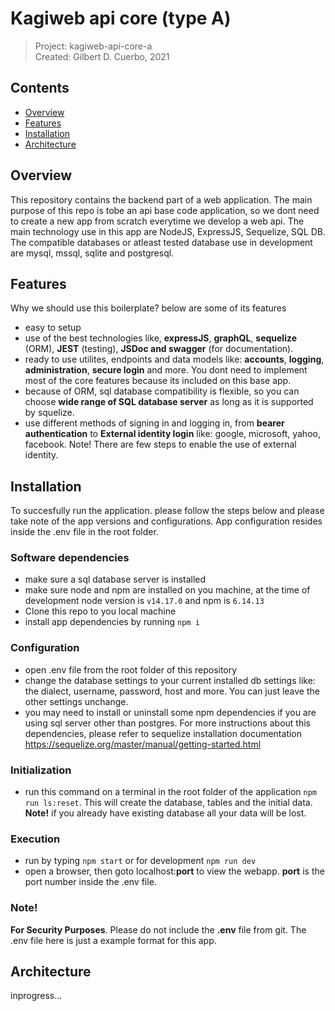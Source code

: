 # Kagiweb api core (type A)
 > Project: kagiweb-api-core-a  
 > Created: Gilbert D. Cuerbo, 2021


## Contents  
- [Overview](#overview)
- [Features](#features)
- [Installation](#installation)
- [Architecture](#architecture)


## Overview
This repository contains the backend part of a web application. The main purpose of this repo is tobe an api
base code application, so we dont need to create a new app from scratch everytime we develop a web api. The main
technology use in this app are NodeJS, ExpressJS, Sequelize, SQL DB. The compatible databases or atleast tested
database use in development are mysql, mssql, sqlite and postgresql.


## Features
Why we should use this boilerplate? below are some of its features
- easy to setup
- use of the best technologies like, **expressJS**, **graphQL**, **sequelize** (ORM), **JEST** (testing), **JSDoc and
  swagger** (for documentation).
- ready to use utilites, endpoints and data models like: **accounts**, **logging**, **administration**,
  **secure login** and more. You dont need to implement most of the core features because its included
  on this base app.
- because of ORM, sql database compatibility is flexible, so you can choose **wide range of SQL database server**
  as long as it is supported by squelize.
- use different methods of signing in and logging in, from **bearer authentication** to **External identity login**
  like: google, microsoft, yahoo, facebook. Note! There are few steps to enable the use of external identity.


## Installation
To succesfully run the application. please follow the steps below and please take note of the app versions
and configurations. App configuration resides inside the .env file in the root folder.

### Software dependencies
- make sure a sql database server is installed
- make sure node and npm are installed on you machine, at the time of development node version
  is `v14.17.0` and npm is `6.14.13`
- Clone this repo to you local machine
- install app dependencies by running `npm i`
 
### Configuration
- open .env file from the root folder of this repository
- change the database settings to your current installed db settings like: the dialect, username, password,
  host and more. You can just leave the other settings unchange.
- you may need to install or uninstall some npm dependencies if you are using sql server other than postgres.
  For more instructions about this dependencies, please refer to sequelize installation documentation
  https://sequelize.org/master/manual/getting-started.html
  
### Initialization
- run this command on a terminal in the root folder of the application ```npm run ls:reset```. This will
  create the database, tables and the initial data. **Note!** if you already have existing database all your
  data will be lost.

### Execution
- run by typing `npm start` or for development `npm run dev`
- open a browser, then goto localhost:**port** to view the webapp. **port** is the port number inside the
  .env file.

### Note!
**For Security Purposes**. Please do not include the **.env** file from git. The .env file here is
just a example format for this app.


## Architecture
inprogress...